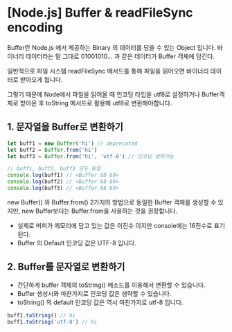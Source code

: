 # [Node.js] Buffer & readFileSync encoding

Buffer란 Node.js 에서 제공하는 Binary 의 데이터를 담을 수 있는 Object 입니다.
바이너리 데이터라는 말 그대로 01001010... 과 같은 데이터가 Buffer 객체에 담긴다.

일반적으로 파일 시스템 readFileSync 메서드를 통해 파일을 읽어오면 바이너리 데이터로 받아오게 됩니다.

그렇기 때문에 Node에서 파일을 읽어올 때 인코딩 타입을 utf8로 설정하거나 Buffer객체로 받아온 후 toString 메서드로 활용해 utf8로 변환해야합니다.

## 1. 문자열을 Buffer로 변환하기

```js
let buff1 = new Buffer('hi') // deprecated
let buff2 = Buffer.from('hi')
let buff3 = Buffer.from('hi', 'utf-8') // 인코딩 생략가능

// buff1, buff2, buff3 모두 동일
console.log(buff1) // <Buffer 68 69>
console.log(buff2) // <Buffer 68 69>
console.log(buff3) // <Buffer 68 69>
```

new Buffer() 와 Buffer.from() 2가지의 방법으로 동일한 Buffer 객체를 생성할 수 있지만, new Buffer보다는 Buffer.from을 사용하는 것을 권장합니다.

- 실제로 버퍼가 메모리에 담고 있는 값은 이진수 이지만 console에는 16진수로 표기된다.
- Buffer 의 Default 인코딩 값은 UTF-8 입니다.

## 2. Buffer를 문자열로 변환하기

- 간단하게 buffer 객체의 toString() 메소드를 이용해서 변환할 수 있습니다.
- Buffer 생성시와 마찬가지로 인코딩 값은 생략할 수 있습니다.
- toString() 의 default 인코딩 값은 역시 마찬가지로 utf-8 입니다.

```js
buff1.toString() // hi
buff1.toString('utf-8') // hi
```


